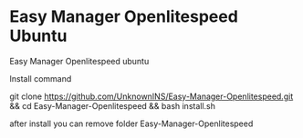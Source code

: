 # Easy Manager Openlitespeed Ubuntu
Easy Manager Openlitespeed ubuntu

Install command 

git clone https://github.com/UnknownINS/Easy-Manager-Openlitespeed.git && cd Easy-Manager-Openlitespeed && bash install.sh

after install you can remove folder Easy-Manager-Openlitespeed
